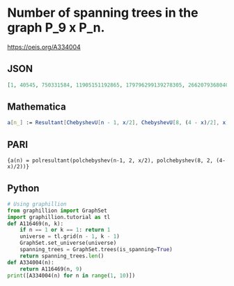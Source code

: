 # Number of spanning trees in the graph P\_9 x P\_n\.
https://oeis.org/A334004
## JSON
```JSON
[1, 40545, 750331584, 11905151192865, 179796299139278305, 2662079368040434932480, 39067130344394503972142977, 570929651486775190858844600865, 8326627661691818545121844900397056, 121316352059447360262303173959408358625, 1766658737971934774798769007686932254154689]
```
## Mathematica
```Mathematica
a[n_] := Resultant[ChebyshevU[n - 1, x/2], ChebyshevU[8, (4 - x)/2], x]; Array[a, 11] (* _Amiram Eldar_, May 04 2021 *)
```
## PARI
```PARI
{a(n) = polresultant(polchebyshev(n-1, 2, x/2), polchebyshev(8, 2, (4-x)/2))}
```
## Python
```Python
# Using graphillion
from graphillion import GraphSet
import graphillion.tutorial as tl
def A116469(n, k):
    if n == 1 or k == 1: return 1
    universe = tl.grid(n - 1, k - 1)
    GraphSet.set_universe(universe)
    spanning_trees = GraphSet.trees(is_spanning=True)
    return spanning_trees.len()
def A334004(n):
    return A116469(n, 9)
print([A334004(n) for n in range(1, 10)])
```
